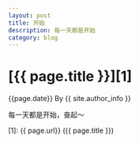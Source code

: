 ```yaml
---
layout: post
title: 开始
description: 每一天都是开始
category: blog
---
```


# [{{ page.title }}][1]
{{page.date}} By {{ site.author_info }}

每一天都是开始，奋起～




[Yonzeo]:    http://beiyuu.com  "Yonzeo"
[1]:    {{ page.url}}  ({{ page.title }})
